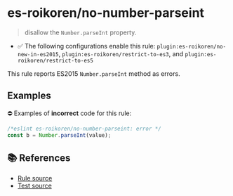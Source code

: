# es-roikoren/no-number-parseint
> disallow the `Number.parseInt` property.

- ✅ The following configurations enable this rule: `plugin:es-roikoren/no-new-in-es2015`, `plugin:es-roikoren/restrict-to-es3`, and `plugin:es-roikoren/restrict-to-es5`

This rule reports ES2015 `Number.parseInt` method as errors.

## Examples

⛔ Examples of **incorrect** code for this rule:

```js
/*eslint es-roikoren/no-number-parseint: error */
const b = Number.parseInt(value);
```

## 📚 References

- [Rule source](https://github.com/roikoren755/eslint-plugin-es/blob/v0.0.6/src/rules/no-number-parseint.ts)
- [Test source](https://github.com/roikoren755/eslint-plugin-es/blob/v0.0.6/tests/src/rules/no-number-parseint.ts)

